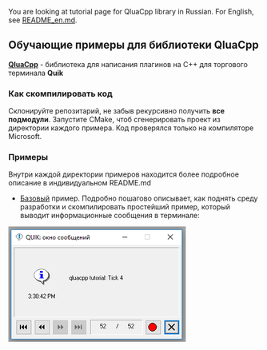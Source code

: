You are looking at tutorial page for QluaCpp library in Russian. For English, see [README_en.md](README_en.md).

## Обучающие примеры для библиотеки QluaCpp ##

[**QluaCpp**](https://github.com/elelel/qluacpp) - библиотека для написания плагинов на C++ для торгового терминала **Quik**

### Как скомпилировать код ###
Склонируйте репозитарий, не забыв рекурсивно получить **все подмодули**.
Запустите CMake, чтоб сгенерировать проект из директории каждого примера. 
Код проверялся только на компиляторе Microsoft.

### Примеры ###

Внутри каждой директории примеров находится более подробное описание в индивидуальном README.md

 - [Базовый](basic) пример. Подробно пошагово описывает, как поднять среду разработки и скомпилировать простейший пример, который выводит информационные сообщения в терминале:
 
 ![Информационное сообщение с тиком](basic/doc/message_screenshot.png)
